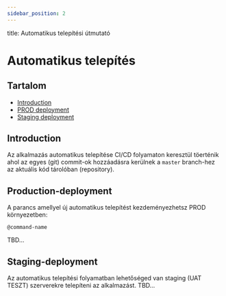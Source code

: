 ```yaml
---
sidebar_position: 2
---
```

title: Automatikus telepítési útmutató

# Automatikus telepítés

## Tartalom

* [Introduction](#introduction)
* [PROD deployment](#production-deployment)
* [Staging deployment](#staging-deployment)

## Introduction

Az alkalmazás automatikus telepítése CI/CD folyamaton keresztül töerténik ahol az egyes (git) commit-ok hozzáadásra kerülnek a `master` branch-hez az aktuális kód tárolóban (repository).

## Production-deployment

A parancs amellyel új automatikus telepítést kezdeményezhetsz PROD környezetben:

`@command-name`

TBD...

## Staging-deployment

Az automatikus telepítési folyamatban lehetőséged van staging (UAT TESZT) szerverekre telepíteni az alkalmazást.
TBD...